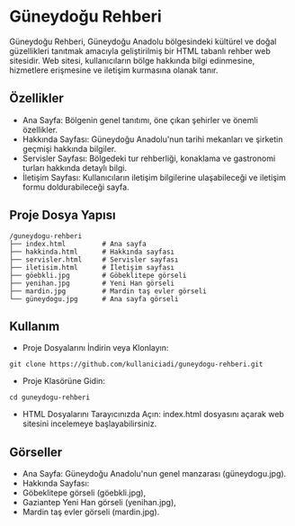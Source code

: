 # Güneydoğu Rehberi
Güneydoğu Rehberi, Güneydoğu Anadolu bölgesindeki kültürel ve doğal güzellikleri tanıtmak amacıyla geliştirilmiş bir HTML tabanlı rehber web sitesidir. Web sitesi, kullanıcıların bölge hakkında bilgi edinmesine, hizmetlere erişmesine ve iletişim kurmasına olanak tanır.

## Özellikler
- Ana Sayfa: Bölgenin genel tanıtımı, öne çıkan şehirler ve önemli özellikler.
- Hakkında Sayfası: Güneydoğu Anadolu'nun tarihi mekanları ve şirketin geçmişi hakkında bilgiler.
- Servisler Sayfası: Bölgedeki tur rehberliği, konaklama ve gastronomi turları hakkında detaylı bilgi.
- İletişim Sayfası: Kullanıcıların iletişim bilgilerine ulaşabileceği ve iletişim formu doldurabileceği sayfa.
## Proje Dosya Yapısı
```
/guneydogu-rehberi
├── index.html         # Ana sayfa
├── hakkinda.html      # Hakkında sayfası
├── servisler.html     # Servisler sayfası
├── iletisim.html      # İletişim sayfası
├── göebkli.jpg        # Göbeklitepe görseli
├── yenihan.jpg        # Yeni Han görseli
├── mardin.jpg         # Mardin taş evler görseli
└── güneydogu.jpg      # Ana sayfa görseli
```
## Kullanım
- Proje Dosyalarını İndirin veya Klonlayın:
```
git clone https://github.com/kullaniciadi/guneydogu-rehberi.git
```
- Proje Klasörüne Gidin:
```
cd guneydogu-rehberi
```
- HTML Dosyalarını Tarayıcınızda Açın:
index.html dosyasını açarak web sitesini incelemeye başlayabilirsiniz.
## Görseller
- Ana Sayfa: Güneydoğu Anadolu'nun genel manzarası (güneydogu.jpg).
- Hakkında Sayfası:
- Göbeklitepe görseli (göebkli.jpg),
- Gaziantep Yeni Han görseli (yenihan.jpg),
- Mardin taş evler görseli (mardin.jpg).
